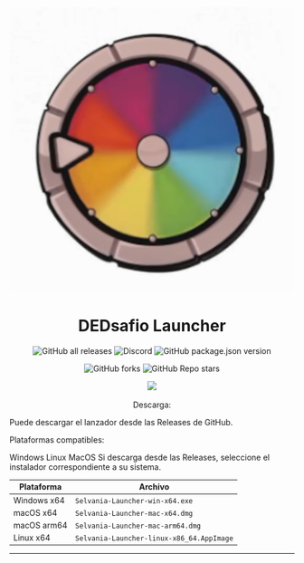 <p align="center"><img src="../src/assets/images/icon.png" alt="icon-launcher"></p>

<h1 align="center">DEDsafio Launcher</h1>

[<p align="center">]()
![GitHub all releases](https://img.shields.io/github/downloads/luuxis/DEDsafio-Launcher/total?style=for-the-badge)
![Discord](https://img.shields.io/discord/819729377650278420?style=for-the-badge)
![GitHub package.json version](https://img.shields.io/github/package-json/v/DKSDraKy/DEDsafio-Launcher?style=for-the-badge)
[<p align="center">]()
![GitHub forks](https://img.shields.io/github/forks/DKSDraKy/DEDsafio-Launcher?style=for-the-badge)
![GitHub Repo stars](https://img.shields.io/github/stars/DKSDraKy/DEDsafio-Launcher?style=for-the-badge)

<p align="center">
    <a href="http://discord.luuxis.fr">
        <img src="https://invidget.switchblade.xyz/e9q7Yr2cuQ">
    </a>
</p>

<ins><p align="center">Descarga:</p>
Puede descargar el lanzador desde las Releases de GitHub.

Plataformas compatibles:

Windows
Linux
MacOS
Si descarga desde las Releases, seleccione el instalador correspondiente a su sistema.

Plataforma | Archivo |
| -------- | ---- |
| Windows x64 | `Selvania-Launcher-win-x64.exe ` |
| macOS x64 | `Selvania-Launcher-mac-x64.dmg` |
| macOS arm64 | `Selvania-Launcher-mac-arm64.dmg` |
| Linux x64 | `Selvania-Launcher-linux-x86_64.AppImage` |

---
